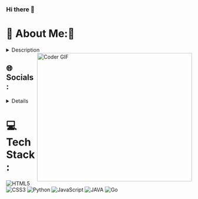 ### Hi there 👋


# 💫 About Me:📁
<details>
 <summary> Description </summary>
 
![fotoPortal](https://user-images.githubusercontent.com/74229441/231925379-83bcd7d2-3cae-40b0-9cba-92ee52ef9bb0.jpg)
 <br>
  I am 21 years old. <br> 🔭 I’m currently studying systems-engineering at Universidad de San Carlos De Guatemala<br>🤝 I have adquired some knowledge of several programming languages.<br>🌱I am a B2 English student, as you are able to see on the image below.<br>
  <br>
  
  <img  src="https://quickchart.io/chart/render/sf-f660d56e-227d-464f-856e-4e8c339e0faa" height="50%"/>
  <br>💬 Ask me if you need help with something.
</details>

<img align="right" src="https://cdn.dribbble.com/users/2131993/screenshots/4948736/thoughtworks-gif_dribbble.gif" alt="Coder GIF" width="420" height="350">

## 🌐 Socials:
<details>
  <summary> Details </summary> 
  
[![Instagram](https://img.shields.io/badge/Instagram-%23E4405F.svg?logo=Instagram&logoColor=white)](https://instagram.com/simplecodegallery)<br>
[![Facebook](https://img.shields.io/badge/Facebook-%231877F2.svg?logo=Facebook&logoColor=white&style=for-the-badge)](https://www.facebook.com/)
<a href="mailto:3103525250701@ingenieria.usac.edu.gt">
  <img alt="Envíame un correo electrónico" src="https://img.shields.io/badge/Gmail-D14836?style=for-the-badge&logo=gmail&logoColor=white"/>
</a>
<br>
<a href="mailto:sanch3sbarri0s@gmail.com">
  <img alt="Envíame un correo electrónico. 2th Email" src="https://img.shields.io/badge/Gmail-D14836?style=for-the-badge&logo=gmail&logoColor=white"/>
</a>

</details>

# 💻 Tech Stack:
![HTML5](https://img.shields.io/badge/html5-%23E34F26.svg?style=for-the-badge&logo=html5&logoColor=white) ![CSS3](https://img.shields.io/badge/css3-%231572B6.svg?style=for-the-badge&logo=css3&logoColor=white) ![Python](https://img.shields.io/badge/python-3670A0?style=for-the-badge&logo=python&logoColor=ffdd54) ![JavaScript](https://img.shields.io/badge/javascript-%23323330.svg?style=for-the-badge&logo=javascript&logoColor=%23F7DF1E) 
![JAVA](https://img.shields.io/badge/Java-ED8B00?style=for-the-badge&logo=java&logoColor=white)
![Go](https://img.shields.io/badge/Go-00ADD8?style=for-the-badge&logo=go&logoColor=white)<br>
